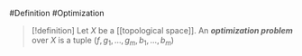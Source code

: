 #Definition #Optimization

> [!definition]
> Let $X$ be a [[topological space]]. An ***optimization problem*** over $X$ is a tuple $( f,g_{1},\dots,g_{m},b_{1},\dots,b_{m} )$
